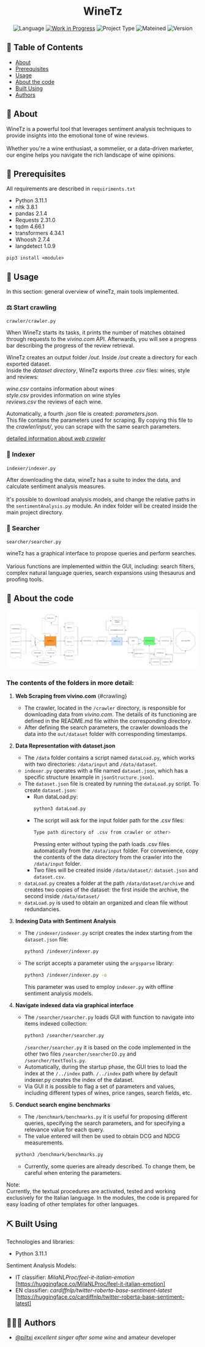 <h1 align="center">WineTz</h1>

<div align="center">

![Language](https://img.shields.io/badge/language-Python-orange.svg)
[![Work in Progress](https://img.shields.io/badge/build-passing-grass.svg)](https://shields.io/)
![Project Type](https://img.shields.io/badge/project-university-blue.svg)
![Mateined](https://img.shields.io/badge/Maintained%3F-yes-green.svg)
![Version](https://img.shields.io/badge/version-1.0.0-blue.svg)



</div>

## 📝 Table of Contents

- [About](#about)
- [Prerequisites](#prerequisites)
- [Usage](#usage)
- [About the code](#Code)
- [Built Using](#built_using)
- [Authors](#authors)

## 🍇 About <a name = "about"></a> 

WineTz is a powerful tool that leverages sentiment analysis techniques to provide insights into the emotional tone of wine reviews. 
<br><br>
Whether you're a wine enthusiast, a sommelier, or a data-driven marketer, our engine helps you navigate the rich landscape of wine opinions.

<!-- ![Repo Diagram](crop2.png) -->

## 🌂 Prerequisites <a name = "prerequisites"></a> 

All requirements are described in `requiriments.txt`
- Python 3.11.1 
- nltk 3.8.1
- pandas 2.1.4
- Requests 2.31.0
- tqdm 4.66.1
- transformers 4.34.1
- Whoosh 2.7.4
- langdetect 1.0.9
```
pip3 install <module>
```


## 🎈 Usage <a name="usage"></a>

In this section: general overview of wineTz, main tools implemented.

### ⚖️ Start crawling

`crawler/crawler.py`

When WineTz starts its tasks, it prints the number of matches obtained through requests to the *vivino.com* API.
Afterwards, you will see a progress bar describing the progress of the review retrieval.

WineTz creates an output folder */out*. Inside */out* create a directory for each exported dataset.<br>
Inside the *dataset directory*, WineTz exports three *.csv* files: wines, style and reviews:

*wine.csv* contains information about wines <br> *style.csv* provides information on wine styles <br> *reviews.csv* the reviews of each wine.

Automatically, a fourth *.json* file is created: *parameters.json*.<br>
This file contains the parameters used for scraping. By copying this file to the *crawler/input/*, you can scrape with the same search parameters.

[detailed information about _web crawler_](crawler/README.md)

### 📏 Indexer

`indexer/indexer.py`

After downloading the data, wineTz has a suite to index the data, and calculate sentiment analysis measures. <br> <br>
It's possible to download analysis models, and change the relative paths in the `sentimentAnalysis.py` module. An index folder will be created inside the main project directory.

### 🔭 Searcher

`searcher/searcher.py`

wineTz has a graphical interface to propose queries and perform searches. <br> <br> 
Various functions are implemented within the GUI, including: search filters, complex natural language queries, search expansions using thesaurus and proofing tools.

## 🚀 About the code <a name = "Code"></a>

![Diagramma del Progetto](crop2.png)

### The contents of the folders in more detail:

1. **Web Scraping from vivino.com** {#crawling}
   - The crawler, located in the `/crawler` directory, is responsible for downloading data from *vivino.com*. The details of its functioning are defined in the README.md file within the corresponding directory.
   - After defining the search parameters, the crawler downloads the data into the `out/dataset` folder with corresponding timestamps.

2. **Data Representation with dataset.json**
   - The `/data` folder contains a script named `dataLoad.py`, which works with two directories: `/data/input` and `/data/dataset`.
   - `indexer.py` operates with a file named `dataset.json`, which has a specific structure (example in `jsonStructure.json`).
   - The `dataset.json` file is created by running the `dataLoad.py` script. To create `dataset.json`:
     - Run dataLoad.py:
       ```bash
       python3 dataLoad.py
       ```
     - The script will ask for the input folder path for the .csv files:
       ```bash
       Type path directory of .csv from crawler or other> 
       ```
       Pressing enter without typing the path loads .csv files automatically from the `/data/input` folder.
       For convenience, copy the contents of the data directory from the crawler into the `/data/input` folder.
     - Two files will be created inside `/data/dataset/`: `dataset.json` and `dataset.csv`.
   - `dataLoad.py` creates a folder at the path `/data/dataset/archive` and creates two copies of the dataset: the first inside the archive, the second inside `/data/dataset/`
   - `dataLoad.py` is used to obtain an organized and clean file without redundancies.

3. **Indexing Data with Sentiment Analysis**
   - The `/indexer/indexer.py` script creates the index starting from the `dataset.json` file:
     ```bash
     python3 /indexer/indexer.py
     ```
   - The script accepts a parameter using the `argsparse` library:
     ```bash
     python3 /indexer/indexer.py -o
     ```
     This parameter was used to employ `indexer.py` with offline sentiment analysis models.

4. **Navigate indexed data via graphical interface**
   - The `/searcher/searcher.py` loads GUI with function to navigate into items indexed collection:
     ```bash
     python3 /searcher/searcher.py
     ```
        `/searcher/searcher.py` it is based on the code implemented in the other two files `/searcher/searcherIO.py` and `/searcher/textTools.py`. <br>
    - Automatically, during the startup phase, the GUI tries to load the index at the `/../index` path.
         `/../index` path where by default indexer.py creates the index of the dataset.<br>
    - Via GUI it is possible to flag a set of parameters and values, including different types of wines, price ranges, search fields, etc.

5. **Conduct search engine benchmarks**
    - The `/benchmark/benchmarks.py` it is useful for proposing different queries, specifying the search parameters, and for specifying a relevance value for each query.
    - The value entered will then be used to obtain DCG and NDCG measurements.
     ```bash
     python3 /benchmark/benchmarks.py
     ```
    - Currently, some queries are already described. To change them, be careful when entering the parameters.


Note: <br>
Currently, the textual procedures are activated, tested and working exclusively for the Italian language.
In the modules, the code is prepared for easy loading of other templates for other languages.

## ⛏️ Built Using <a name = "built_using"></a>
Technologies and libraries:
- Python 3.11.1 

Sentiment Analysis Models:
    
- IT classifier: *MilaNLProc/feel-it-italian-emotion* [https://huggingface.co/MilaNLProc/feel-it-italian-emotion]
- EN classifier: *cardiffnlp/twitter-roberta-base-sentiment-latest* [https://huggingface.co/cardiffnlp/twitter-roberta-base-sentiment-latest]

## 👨🏻‍🔬 Authors <a name = "authors"></a>

- [@piltxi](https://github.com/Piltxi/) *excellent singer after some wine* and amateur developer
